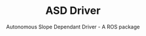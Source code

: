 <div align="center">
    <h1>ASD Driver</h1>
    Autonomous Slope Dependant Driver - A ROS package
</div>
